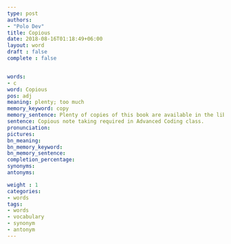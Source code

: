 ```yaml
---
type: post
authors:
- "Polo Dev"
title: Copious
date: 2018-08-16T01:18:49+06:00
layout: word
draft : false
complete : false


words:
- c
word: Copious
pos: adj
meaning: plenty; too much
memory_keyword: copy
memory_sentence: Plenty of copies of this book are available in the library.
sentence: Copious note taking required in Advanced Coding class.
pronunciation:
pictures:
bn_meaning: 
bn_memory_keyword: 
bn_memory_sentence:
completion_percentage:
synonyms:
antonyms:

weight : 1
categories:
- words
tags:
- words
- vocabulary
- synonym
- antonym
---
```

